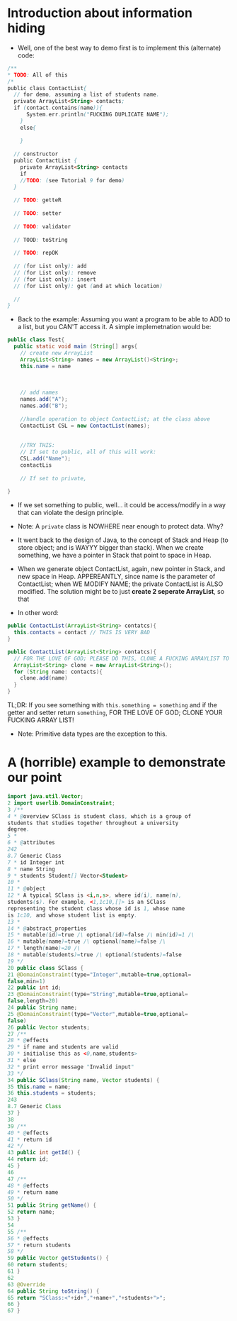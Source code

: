 # Introduction about information hiding
- Well, one of the best way to demo first is to implement this (alternate) code:
```java
/**
* TODO: All of this
/*
public class ContactList{
  // for demo, assuming a list of students name.
  private ArrayList<String> contacts;
  if (contact.contains(name)){
      System.err.println("FUCKING DUPLICATE NAME");
    }
    else{
      
    }
  
  // constructor
  public ContactList {
    private ArrayList<String> contacts
    if 
    //TODO: (see Tutorial 9 for demo)
  }
  
  // TODO: getteR
  
  // TODO: setter
  
  // TODO: validator
  
  // TOOD: toString
  
  // TODO: repOK
  
  // (for List only): add
  // (for List only): remove
  // (for List only): insert
  // (for List only): get (and at which location)
  
  //
}
```
- Back to the example: Assuming you want a program to be able to ADD to a list, but you CAN'T access it. A simple implemetnation would be:
```java
public class Test{
  public static void main (String[] args{
    // create new ArrayList
    ArrayList<String> names = new ArrayList()<String>;
    this.name = name
    
    
    
    // add names
    names.add("A");
    names.add("B");
    
    //handle operation to object ContactList; at the class above 
    ContactList CSL = new ContactList(names);
    
    
    //TRY THIS:
    // If set to public, all of this will work:
    CSL.add("Name");
    contactLis
    
    // If set to private, 
    
}
```
- If we set something to public, well... it could be access/modify in a way that can violate the design principle. 

- Note: A `private` class is NOWHERE near enough to protect data. Why? 
- It went back to the design of Java, to the concept of Stack and Heap (to store object; and is WAYYY bigger than stack). When we create something, we have a pointer in Stack that point to space in Heap. 
- When we generate object ContactList, again, new pointer in Stack, and new space in Heap. APPEREANTLY, since name is the parameter of ContactList; when WE MODIFY NAME; the private ContactList is ALSO modified. The solution might be to just **create 2 seperate ArrayList**, so that 
- In other word:
```java
public ContactList(ArrayList<String> contatcs){
  this.contacts = contact // THIS IS VERY BAD
}

public ContactList(ArrayList<String> contatcs){
  // FOR THE LOVE OF GOD; PLEASE DO THIS, CLONE A FUCKING ARRAYLIST TO MAKE SURE PRIVATE IS PRIVATE
  ArrayList<String> clone = new ArrayList<String>();
  for (String name: contacts){
    clone.add(name)
  }
}
```
TL;DR: If you see something with `this.something = something` and if the getter and setter return `something`, FOR THE LOVE OF GOD; CLONE YOUR FUCKING ARRAY LIST!
- Note: Primitive data types are the exception to this. 


# A (horrible) example to demonstrate our point
```java
import java.util.Vector;
2 import userlib.DomainConstraint;
3 /**
4 * @overview SClass is student class, which is a group of
students that studies together throughout a university
degree.
5 *
6 * @attributes
242
8.7 Generic Class
7 * id Integer int
8 * name String
9 * students Student[] Vector<Student>
10 *
11 * @object
12 * A typical SClass is <i,n,s>, where id(i), name(n),
students(s). For example, <1,1c10,[]> is an SClass
representing the student class whose id is 1, whose name
is 1c10, and whose student list is empty.
13 *
14 * @abstract_properties
15 * mutable(id)=true /\ optional(id)=false /\ min(id)=1 /\
16 * mutable(name)=true /\ optional(name)=false /\
17 * length(name)=20 /\
18 * mutable(students)=true /\ optional(students)=false
19 */
20 public class SClass {
21 @DomainConstraint(type="Integer",mutable=true,optional=
false,min=1)
22 public int id;
23 @DomainConstraint(type="String",mutable=true,optional=
false,length=20)
24 public String name;
25 @DomainConstraint(type="Vector",mutable=true,optional=
false)
26 public Vector students;
27 /**
28 * @effects
29 * if name and students are valid
30 * initialise this as <0,name,students>
31 * else
32 * print error message "Invalid input"
33 */
34 public SClass(String name, Vector students) {
35 this.name = name;
36 this.students = students;
243
8.7 Generic Class
37 }
38
39 /**
40 * @effects
41 * return id
42 */
43 public int getId() {
44 return id;
45 }
46
47 /**
48 * @effects
49 * return name
50 */
51 public String getName() {
52 return name;
53 }
54
55 /**
56 * @effects
57 * return students
58 */
59 public Vector getStudents() {
60 return students;
61 }
62
63 @Override
64 public String toString() {
65 return "SClass:<"+id+","+name+","+students+">";
66 }
67 }
```
